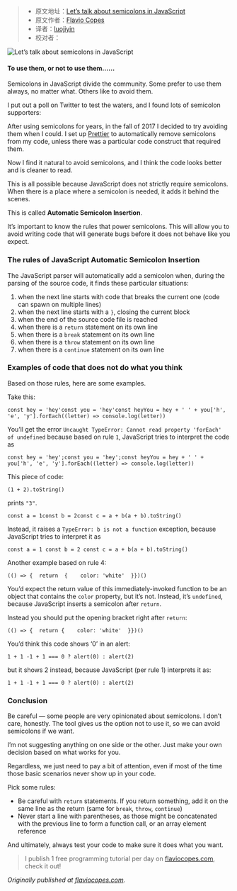 > - 原文地址：[Let’s talk about semicolons in JavaScript](https://www.freecodecamp.org/news/lets-talk-about-semicolons-in-javascript-f1fe08ab4e53/)
> - 原文作者：[Flavio Copes](https://www.freecodecamp.org/news/author/flavio/)
> - 译者：[luojiyin](https://github.com/luojiyin1987)
> - 校对者：

![Let’s talk about semicolons in JavaScript](https://cdn-media-1.freecodecamp.org/images/1*xAFAiAxqZVrOVLBTo9tf6w.jpeg)

#### To use them, or not to use them……

Semicolons in JavaScript divide the community. Some prefer to use them always, no matter what. Others like to avoid them.

I put out a poll on Twitter to test the waters, and I found lots of semicolon supporters:

After using semicolons for years, in the fall of 2017 I decided to try avoiding them when I could. I set up [Prettier](https://flaviocopes.com/prettier/) to automatically remove semicolons from my code, unless there was a particular code construct that required them.

Now I find it natural to avoid semicolons, and I think the code looks better and is cleaner to read.

This is all possible because JavaScript does not strictly require semicolons. When there is a place where a semicolon is needed, it adds it behind the scenes.

This is called **Automatic Semicolon Insertion**.

It’s important to know the rules that power semicolons. This will allow you to avoid writing code that will generate bugs before it does not behave like you expect.

### The rules of JavaScript Automatic Semicolon Insertion

The JavaScript parser will automatically add a semicolon when, during the parsing of the source code, it finds these particular situations:

1. when the next line starts with code that breaks the current one (code can spawn on multiple lines)
2. when the next line starts with a `}`, closing the current block
3. when the end of the source code file is reached
4. when there is a `return` statement on its own line
5. when there is a `break` statement on its own line
6. when there is a `throw` statement on its own line
7. when there is a `continue` statement on its own line

### Examples of code that does not do what you think

Based on those rules, here are some examples.

Take this:

```
const hey = 'hey'const you = 'hey'const heyYou = hey + ' ' + you['h', 'e', 'y'].forEach((letter) => console.log(letter))
```

You’ll get the error `Uncaught TypeError: Cannot read property 'forEach' of undefined` because based on rule `1`, JavaScript tries to interpret the code as

```
const hey = 'hey';const you = 'hey';const heyYou = hey + ' ' + you['h', 'e', 'y'].forEach((letter) => console.log(letter))
```

This piece of code:

```
(1 + 2).toString()
```

prints `"3"`.

```
const a = 1const b = 2const c = a + b(a + b).toString()
```

Instead, it raises a `TypeError: b is not a function` exception, because JavaScript tries to interpret it as

```
const a = 1 const b = 2 const c = a + b(a + b).toString()
```

Another example based on rule 4:

```
(() => {  return  {    color: 'white'  }})()
```

You’d expect the return value of this immediately-invoked function to be an object that contains the `color` property, but it’s not. Instead, it’s `undefined`, because JavaScript inserts a semicolon after `return`.

Instead you should put the opening bracket right after `return`:

```
(() => {  return {    color: 'white'  }})()
```

You’d think this code shows ‘0’ in an alert:

```
1 + 1 -1 + 1 === 0 ? alert(0) : alert(2)
```

but it shows 2 instead, because JavaScript (per rule 1) interprets it as:

```
1 + 1 -1 + 1 === 0 ? alert(0) : alert(2)
```

### Conclusion

Be careful — some people are very opinionated about semicolons. I don’t care, honestly. The tool gives us the option not to use it, so we can avoid semicolons if we want.

I’m not suggesting anything on one side or the other. Just make your own decision based on what works for you.

Regardless, we just need to pay a bit of attention, even if most of the time those basic scenarios never show up in your code.

Pick some rules:

- Be careful with `return` statements. If you return something, add it on the same line as the return (same for `break`, `throw`, `continue`)
- Never start a line with parentheses, as those might be concatenated with the previous line to form a function call, or an array element reference

And ultimately, always test your code to make sure it does what you want.

> I publish 1 free programming tutorial per day on [flaviocopes.com](https://flaviocopes.com), check it out!

_Originally published at [flaviocopes.com](https://flaviocopes.com/javascript-automatic-semicolon-insertion/)._
